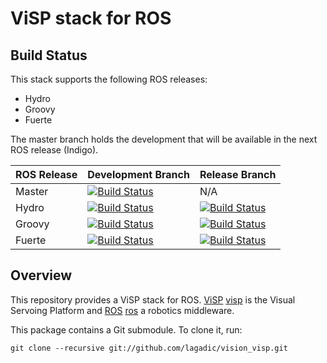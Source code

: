 ViSP stack for ROS
==================

Build Status
------------

This stack supports the following ROS releases:

 * Hydro
 * Groovy
 * Fuerte

The master branch holds the development that will be available in the
next ROS release (Indigo).


| ROS Release   | Development Branch           | Release Branch |
| ------------- | ---------------------------- | -------------- |
| Master        | [![Build Status](https://travis-ci.org/lagadic/vision_visp.png?branch=master)](https://travis-ci.org/lagadic/vision_visp) | N/A |
| Hydro         | [![Build Status](https://travis-ci.org/lagadic/vision_visp.png?branch=hydro-devel)](https://travis-ci.org/lagadic/vision_visp) | [![Build Status](https://travis-ci.org/lagadic/vision_visp.png?branch=hydro)](https://travis-ci.org/lagadic/vision_visp) |
| Groovy         | [![Build Status](https://travis-ci.org/lagadic/vision_visp.png?branch=groovy-devel)](https://travis-ci.org/lagadic/vision_visp) | [![Build Status](https://travis-ci.org/lagadic/vision_visp.png?branch=groovy)](https://travis-ci.org/lagadic/vision_visp) |
| Fuerte         | [![Build Status](https://travis-ci.org/lagadic/vision_visp.png?branch=fuerte-devel)](https://travis-ci.org/lagadic/vision_visp) | [![Build Status](https://travis-ci.org/lagadic/vision_visp.png?branch=fuerte)](https://travis-ci.org/lagadic/vision_visp) |


Overview
--------

This repository provides a ViSP stack for ROS. [ViSP] [visp] is the
Visual Servoing Platform and [ROS] [ros] a robotics middleware.


This package contains a Git submodule. To clone it, run:

    git clone --recursive git://github.com/lagadic/vision_visp.git


[visp]: http://www.irisa.fr/lagadic/visp/visp.html
[ros]: http://www.ros.org
